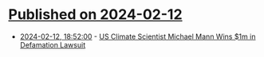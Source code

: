# [Published on 2024-02-12](index.md)

* [2024-02-12, 18:52:00](https://soylentnews.org/article.pl?sid=24/02/11/1048248&from=rss) - [US Climate Scientist Michael Mann Wins $1m in Defamation Lawsuit](https://soylentnews.org/article.pl?sid=24/02/11/1048248&from=rss)
